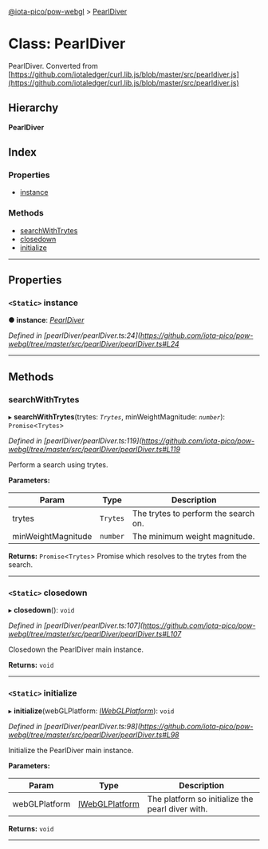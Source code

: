[@iota-pico/pow-webgl](../README.md) > [PearlDiver](../classes/pearldiver.md)

# Class: PearlDiver

PearlDiver. Converted from [https://github.com/iotaledger/curl.lib.js/blob/master/src/pearldiver.js](https://github.com/iotaledger/curl.lib.js/blob/master/src/pearldiver.js)

## Hierarchy

**PearlDiver**

## Index

### Properties

* [instance](pearldiver.md#instance)

### Methods

* [searchWithTrytes](pearldiver.md#searchwithtrytes)
* [closedown](pearldiver.md#closedown)
* [initialize](pearldiver.md#initialize)

---

## Properties

<a id="instance"></a>

### `<Static>` instance

**● instance**: *[PearlDiver](pearldiver.md)*

*Defined in [pearlDiver/pearlDiver.ts:24](https://github.com/iota-pico/pow-webgl/tree/master/src/pearlDiver/pearlDiver.ts#L24*

___

## Methods

<a id="searchwithtrytes"></a>

###  searchWithTrytes

▸ **searchWithTrytes**(trytes: *`Trytes`*, minWeightMagnitude: *`number`*): `Promise`<`Trytes`>

*Defined in [pearlDiver/pearlDiver.ts:119](https://github.com/iota-pico/pow-webgl/tree/master/src/pearlDiver/pearlDiver.ts#L119*

Perform a search using trytes.

**Parameters:**

| Param | Type | Description |
| ------ | ------ | ------ |
| trytes | `Trytes` |  The trytes to perform the search on. |
| minWeightMagnitude | `number` |  The minimum weight magnitude. |

**Returns:** `Promise`<`Trytes`>
Promise which resolves to the trytes from the search.

___
<a id="closedown"></a>

### `<Static>` closedown

▸ **closedown**(): `void`

*Defined in [pearlDiver/pearlDiver.ts:107](https://github.com/iota-pico/pow-webgl/tree/master/src/pearlDiver/pearlDiver.ts#L107*

Closedown the PearlDiver main instance.

**Returns:** `void`

___
<a id="initialize"></a>

### `<Static>` initialize

▸ **initialize**(webGLPlatform: *[IWebGLPlatform](../interfaces/iwebglplatform.md)*): `void`

*Defined in [pearlDiver/pearlDiver.ts:98](https://github.com/iota-pico/pow-webgl/tree/master/src/pearlDiver/pearlDiver.ts#L98*

Initialize the PearlDiver main instance.

**Parameters:**

| Param | Type | Description |
| ------ | ------ | ------ |
| webGLPlatform | [IWebGLPlatform](../interfaces/iwebglplatform.md) |  The platform so initialize the pearl diver with. |

**Returns:** `void`

___

